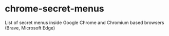 # chrome-secret-menus
List of secret menus inside Google Chrome and Chromium based browsers (Brave, Microsoft Edge)
